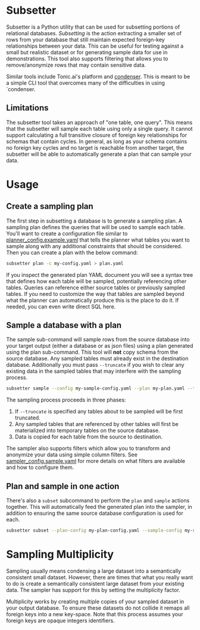 # Subsetter

Subsetter is a Python utility that can be used for subsetting portions of
relational databases. _Subsetting_ is the action extracting a smaller set of rows
from your database that still maintain expected foreign-key relationships
between your data. This can be useful for testing against a small but
realistic dataset or for generating sample data for use in demonstrations.
This tool also supports filtering that allows you to remove/anonymize rows that
may contain sensitive data.

Similar tools include Tonic.ai's platform and [condenser](https://github.com/TonicAI/condenser).
This is meant to be a simple CLI tool that overcomes many of the difficulties in
using `condenser.

## Limitations

The subsetter tool takes an approach of "one table, one query". This means that
the subsetter will sample each table using only a single query. It cannot
support calculating a full transitive closure of foreign key relationships for
schemas that contain cycles. In general, as long as your schema contains no
foreign key cycles and no target is reachable from another target, the subsetter
will be able to automatically generate a plan that can sample your data.

# Usage

## Create a sampling plan

The first step in subsetting a database is to generate a sampling plan. A
sampling plan defines the queries that will be used to sample each table.
You'll want to create a configuration file similar to
[planner_config.example.yaml](planner_config.example.yaml) that tells the
planner what tables you want to sample along with any additional constraints
that should be considered. Then you can create a plan with the below command:

```sh
subsetter plan -c my-config.yaml > plan.yaml
```

If you inspect the generated plan YAML document you will see a syntax tree
that defines how each table will be sampled, potentially referencing other
tables. Queries can reference either source tables or previously sampled tables.
If you need to customize the way that tables are sampled beyond what the planner
can automatically produce this is the place to do it. If needed, you can even
write direct SQL here.

## Sample a database with a plan

The sample sub-command will sample rows from the source database into your
target output (either a database or as json files) using a plan generated
using the plan sub-command. This tool will **not** copy schema from the source
database. Any sampled tables must already exist in the destination database.
Additionally you must pass `--truncate` if you wish to clear any existing data
in the sampled tables that may interfere with the sampling process.

```sh
subsetter sample --config my-sample-config.yaml --plan my-plan.yaml --truncate
```

The sampling process proceeds in three phases:

1. If `--truncate` is specified any tables about to be sampled will be first truncated.
2. Any sampled tables that are referenced by other tables will first be
materialized into temporary tables on the source database.
3. Data is copied for each table from the source to destination.

The sampler also supports filters which allow you to transform and anonymize your
data using simple column filters. See
[sampler_config.sample.yaml](sampler_config.sample.yaml) for more details on what
filters are available and how to configure them.

## Plan and sample in one action

There's also a `subset` subcommand to perform the `plan` and `sample` actions
together. This will automatically feed the generated plan into the sampler,
in addition to ensuring the same source database configuration is used for
each.

```sh
subsetter subset --plan-config my-plan-config.yaml --sample-config my-sample-config.yaml
```

# Sampling Multiplicity

Sampling usually means condensing a large dataset into a semantically consistent
small dataset. However, there are times that what you really want to do is
create a semantically consistent large dataset from your existing data. The
sampler has support for this by setting the multiplicity factor.

Multiplicity works by creating multiple copies of your sampled dataset in your
output database. To ensure these datasets do not collide it remaps all foreign
keys into a new key-space. Note that this process assumes your foreign keys are
opaque integers identifiers.
